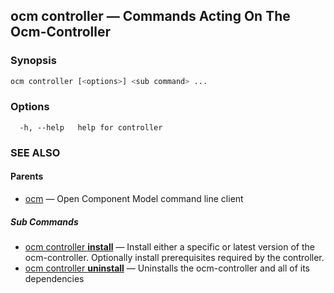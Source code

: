 ## ocm controller &mdash; Commands Acting On The Ocm-Controller

### Synopsis

```bash
ocm controller [<options>] <sub command> ...
```

### Options

```
  -h, --help   help for controller
```

### SEE ALSO

#### Parents

* [ocm](ocm.md)	 &mdash; Open Component Model command line client


##### Sub Commands

* [ocm controller <b>install</b>](ocm_controller_install.md)	 &mdash; Install either a specific or latest version of the ocm-controller. Optionally install prerequisites required by the controller.
* [ocm controller <b>uninstall</b>](ocm_controller_uninstall.md)	 &mdash; Uninstalls the ocm-controller and all of its dependencies
